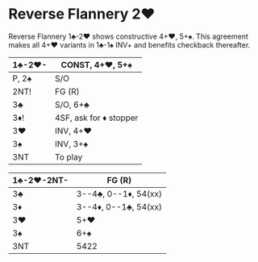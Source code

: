 # Reverse Flannery 2♥

Reverse Flannery 1♣-2♥ shows constructive 4+♥, 5+♠.  This agreement makes all
4+♥ variants in 1♣-1♠ INV+ and benefits checkback thereafter.

| 1♣-2♥- | CONST, 4+♥, 5+♠ |
|--------|-----------------|
| P, 2♠  | S/O
| 2NT!   | FG (R)
| 3♣     | S/O, 6+♣
| 3♦!    | 4SF, ask for ♦ stopper
| 3♥     | INV, 4+♥
| 3♠     | INV, 3+♠
| 3NT    | To play

| 1♣-2♥-2NT- | FG (R) |
|------------|--------|
| 3♣         | 3--4♣, 0--1♦, 54(xx)
| 3♦         | 3--4♦, 0--1♣, 54(xx)
| 3♥         | 5+♥
| 3♠         | 6+♠
| 3NT        | 5422
